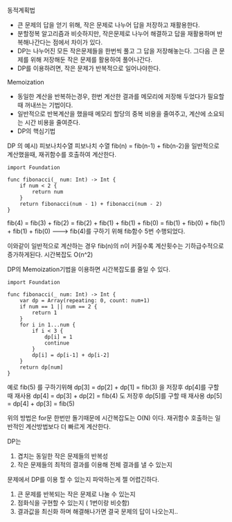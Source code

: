 동적계획법
- 큰 문제의 답을 얻기 위해, 작은 문제로 나누어 답을 저장하고 재활용한다.
- 분할정복 알고리즘과 비슷하지만, 작은문제로 나누어 해결하고 답을 재활용하며 반복해나간다는 점에서 차이가 있다.
- DP는 나누어진 모든 작은문제들을 한번씩 풀고 그 답을 저장해놓는다. 그다음 큰 문제를 위해 저장해둔 작은 문제를 활용하여 풀어나간다.
- DP를 이용하려면, 작은 문제가 반복적으로 일어나야한다.

 

Memoization
- 동일한 계산을 반복하는경우, 한번 계산한 결과를 메모리에 저장해 두었다가 필요할때 꺼내쓰는 기법이다.
- 일반적으로 반복계산을 했을때 메모리 할당의 중복 비용을 줄여주고, 계산에 소요되는 시간 비용을 줄여준다.
- DP의 핵심기법

 

DP 의 예시) 피보나치수열
피보나치 수열 fib(n) = fib(n-1) + fib(n-2)을 일반적으로 계산했을때, 재귀함수를 호출하여 계산한다.
```
import Foundation

func fibonacci(_ num: Int) -> Int {
    if num < 2 {
        return num
    }
    return fibonacci(num - 1) + fibonacci(num - 2)
}
```

fib(4)
= fib(3) + fib(2)
= fib(2) + fib(1) + fib(1) + fib(0)
= fib(1) + fib(0) + fib(1) + fib(1) + fib(0)
---> fib(4)를 구하기 위해 fib함수 5번 수행되었다.

이와같이 일반적으로 계산하는 경우 fib(n)의 n이 커질수록 계산횟수는 기하급수적으로 증가하게된다. 시간복잡도 O(n^2)
 

DP의 Memoization기법을 이용하면 시간복잡도를 줄일 수 있다.
```
import Foundation

func fibonacci(_ num: Int) -> Int {
    var dp = Array(repeating: 0, count: num+1)
    if num == 1 || num == 2 {
        return 1
    }
    for i in 1...num {
        if i < 3 {
            dp[i] = 1
            continue
        }
        dp[i] = dp[i-1] + dp[i-2]
    }
    return dp[num]
}
```

예로 fib(5) 를 구하기위해
dp[3] = dp[2] + dp[1] = fib(3) 을 저장후 dp[4]를 구할 때 재사용
dp[4] = dp[3] + dp[2] = fib(4) 도 저장후 dp[5]를 구할 때 재사용
dp[5] = dp[4] + dp[3] = fib(5)

위의 방법은 for문 한번만 돌기때문에 시간복잡도는 O(N) 이다.
재귀함수 호출하는 일반적인 계산방법보다 더 빠르게 계산한다.

 

DP는
1. 겹치는 동일한 작은 문제들의 반복성
2. 작은 문제들의 최적의 결과를 이용해 전체 결과를 낼 수 있는지

문제에서 DP를 이용 할 수 있는지 파악하는게 젤 어렵긴하다.
1. 큰 문제를 반복되는 작은 문제로 나눌 수 있는지
2. 점화식을 구현할 수 있는지 ( 1번이랑 비슷함)
3. 결과값을 최신화 하며 해결해나가면 결국 문제의 답이 나오는지..
